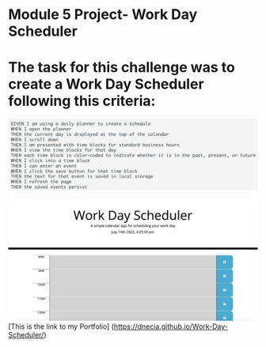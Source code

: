 # **Module 5 Project- Work Day Scheduler**
# The task for this challenge was to create a Work Day Scheduler following this criteria: 
![alt text](./Screen%20Shot%202022-07-14%20at%204.31.08%20PM.png)

![alt text](./Work%20Day%20Scheduler%20Screenshot.png)
[This is the link to my Portfolio] (https://dnecia.github.io/Work-Day-Scheduler/)